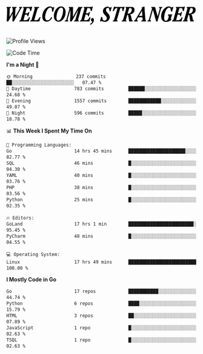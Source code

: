 <div>
  <picture>
    <source media="(prefers-color-scheme: dark)" srcset="./headers/welcome_white.png">
    <img alt="WELCOME, STRANGER" src="./headers/welcome.png" width="500">
  </picture>
</div>

<br>

![Profile Views](https://komarev.com/ghpvc/?username=darleet&color=blue)

<!--START_SECTION:waka-->
![Code Time](http://img.shields.io/badge/Code%20Time-974%20hrs%2044%20mins-blue)

**I'm a Night 🦉** 

```text
🌞 Morning                237 commits         ██░░░░░░░░░░░░░░░░░░░░░░░   07.47 % 
🌆 Daytime                783 commits         ██████░░░░░░░░░░░░░░░░░░░   24.68 % 
🌃 Evening                1557 commits        ████████████░░░░░░░░░░░░░   49.07 % 
🌙 Night                  596 commits         █████░░░░░░░░░░░░░░░░░░░░   18.78 % 
```


📊 **This Week I Spent My Time On** 

```text
💬 Programming Languages: 
Go                       14 hrs 45 mins      █████████████████████░░░░   82.77 % 
SQL                      46 mins             █░░░░░░░░░░░░░░░░░░░░░░░░   04.30 % 
YAML                     40 mins             █░░░░░░░░░░░░░░░░░░░░░░░░   03.76 % 
PHP                      38 mins             █░░░░░░░░░░░░░░░░░░░░░░░░   03.56 % 
Python                   25 mins             █░░░░░░░░░░░░░░░░░░░░░░░░   02.35 % 

🔥 Editors: 
GoLand                   17 hrs 1 min        ████████████████████████░   95.45 % 
PyCharm                  48 mins             █░░░░░░░░░░░░░░░░░░░░░░░░   04.55 % 

💻 Operating System: 
Linux                    17 hrs 49 mins      █████████████████████████   100.00 % 
```

**I Mostly Code in Go** 

```text
Go                       17 repos            ███████████░░░░░░░░░░░░░░   44.74 % 
Python                   6 repos             ████░░░░░░░░░░░░░░░░░░░░░   15.79 % 
HTML                     3 repos             ██░░░░░░░░░░░░░░░░░░░░░░░   07.89 % 
JavaScript               1 repo              █░░░░░░░░░░░░░░░░░░░░░░░░   02.63 % 
TSQL                     1 repo              █░░░░░░░░░░░░░░░░░░░░░░░░   02.63 % 
```




<!--END_SECTION:waka-->

